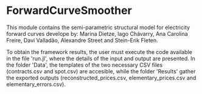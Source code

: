 # ForwardCurveSmoother

This module contains the semi-parametric structural model for electricity forward curves develope by: Marina Dietze, Iago Chávarry, Ana Carolina Freire, Davi Valladão, Alexandre Street and Stein-Erik Fleten.

To obtain the framework results, the user must execute the code available in the file 'run.jl', where the details of the input and output are presented. In the folder 'Data', the templates of the two necessary CSV files (contracts.csv and spot.csv) are accesible, while the folder 'Results' gather the exported outputs (reconstructed_prices.csv, elementary_prices.csv and elementary_errors.csv).
